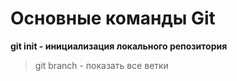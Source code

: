 # Основные команды Git
**git init - инициализация локального репозитория**
> git branch - показать все ветки
